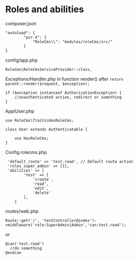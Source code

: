 # Roles and abilities


composer.json
```
"autoload": {
        "psr-4": {
            "RoleCms\\": "modules/roleCms/src/"
        }
}
```

config/app.php

```
RoleCms\RoleCmsServiceProvider::class,
```
Exceptions/Handler.php in function render() after `return parent::render($request, $exception);`

```
if ($exception instanceof AuthorizationException) {
    //unauthenticated action, redirect or something
}
```
App\User.php
```
use RoleCms\Traits\HasRoleCms;

class User extends Authenticatable {

    use HasRoleCms;
}
```

Config.rolecms.php
```
 'default_route' => 'test.read', // default route action
 'roles_super_admin' => [1],
 'abilities' => [
        'test' => [
            'create',
            'read',
            'edit',
            'delete'
        ],
    ]
 ```
 routes/web.php

```
Route::get('/', 'testController@index')->middleware('role:SuperAdmin|Admin','can:test.read');
```
or
```
@can('test.read')
  //do something
@endcan
```
